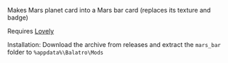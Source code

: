 Makes Mars planet card into a Mars bar card (replaces its texture and badge)

Requires [Lovely](https://github.com/ethangreen-dev/lovely-injector)

Installation:
Download the archive from releases and extract the `mars_bar` folder to `%appdata%\Balatro\Mods`
